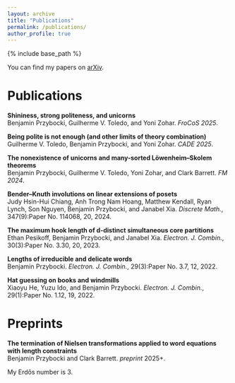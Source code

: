 ```yaml
---
layout: archive
title: "Publications"
permalink: /publications/
author_profile: true
---
```


{% include base_path %}

You can find my papers on [arXiv](https://arxiv.org/a/przybocki_b_1.html).

Publications
======
**Shininess, strong politeness, and unicorns**  
Benjamin Przybocki, Guilherme V. Toledo, and Yoni Zohar. *FroCoS 2025*.

**Being polite is not enough (and other limits of theory combination)**  
Guilherme V. Toledo, Benjamin Przybocki, and Yoni Zohar. *CADE 2025*.

**The nonexistence of unicorns and many-sorted Löwenheim–Skolem theorems**  
Benjamin Przybocki, Guilherme V. Toledo, Yoni Zohar, and Clark Barrett. *FM 2024*.

**Bender–Knuth involutions on linear extensions of posets**  
Judy Hsin-Hui Chiang, Anh Trong Nam Hoang, Matthew Kendall, Ryan Lynch, Son Nguyen, Benjamin Przybocki, and Janabel Xia. *Discrete Math.*, 347(9):Paper No. 114068, 20, 2024.

**The maximum hook length of d-distinct simultaneous core partitions**  
Ethan Pesikoff, Benjamin Przybocki, and Janabel Xia. *Electron. J. Combin.*, 30(3):Paper No. 3.30, 20, 2023.

**Lengths of irreducible and delicate words**  
Benjamin Przybocki. *Electron. J. Combin.*, 29(3):Paper No. 3.7, 12, 2022.

**Hat guessing on books and windmills**  
Xiaoyu He, Yuzu Ido, and Benjamin Przybocki. *Electron. J. Combin.*, 29(1):Paper No. 1.12, 19, 2022.

Preprints
======
**The termination of Nielsen transformations applied to word equations with length constraints**  
Benjamin Przybocki and Clark Barrett. *preprint* 2025+.

My Erdős number is 3.